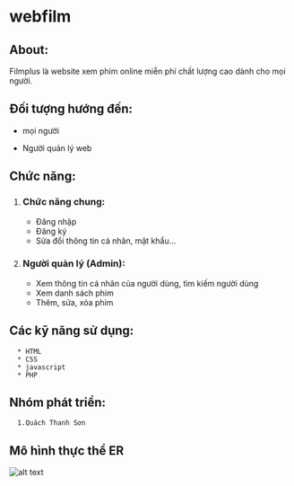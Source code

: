 # webfilm
## About: 
Filmplus là website xem phim online miễn phí chất lượng cao dành cho mọi người.

## Đối tượng hướng đến:
* mọi người

* Người quản lý web

## Chức năng:
   1. ### Chức năng chung:
      * Đăng nhập
      * Đăng ký
      * Sửa đổi thông tin cá nhân, mật khẩu...
  

   
   2. ### Người quản lý (Admin):
      * Xem thông tin cá nhân của người dùng, tìm kiếm người dùng
      * Xem danh sách phim 
      * Thêm, sửa, xóa phim
      
## Các kỹ năng sử dụng: 
      * HTML
      * CSS
      * javascript
      * PHP
      
      
      
## Nhóm phát triển:
      1.Quách Thanh Sơn
      
## Mô hình thực thể ER

![alt text]()
